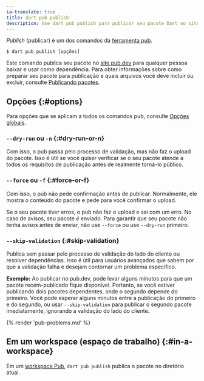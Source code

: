 ```yaml
---
ia-translate: true
title: dart pub publish
description: Use dart pub publish para publicar seu pacote Dart no site pub.dev.
---
```


_Publish_ (publicar) é um dos comandos da [ferramenta pub](/tools/pub/cmd).

```plaintext
$ dart pub publish [opções]
```

Este comando publica seu pacote no
[site pub.dev]({{site.pub}}) para qualquer pessoa baixar e usar como dependência.
Para obter informações sobre como preparar seu pacote para publicação e
quais arquivos você deve incluir ou excluir,
consulte [Publicando pacotes](/tools/pub/publishing).

## Opções {:#options}

Para opções que se aplicam a todos os comandos pub, consulte
[Opções globais](/tools/pub/cmd#global-options).

### `--dry-run` ou `-n` {:#dry-run-or-n}

Com isso, o pub passa pelo processo de validação, mas não faz o upload
do pacote. Isso é útil se você quiser verificar se o seu pacote atende a todos os
requisitos de publicação antes de realmente torná-lo público.

### `--force` ou `-f` {:#force-or-f}

Com isso, o pub não pede confirmação antes de publicar. Normalmente, ele
mostra o conteúdo do pacote e pede para você confirmar o upload.

Se o seu pacote tiver erros, o pub não faz o upload e sai com um erro.
No caso de avisos, seu pacote *é* enviado.
Para garantir que seu pacote não tenha avisos antes de enviar,
não use `--force` ou use `--dry-run` primeiro.

### `--skip-validation` {:#skip-validation}

Publica sem passar pelo processo de validação do lado do cliente ou resolver dependências.
Isso é útil para usuários avançados que sabem por que a validação falha e desejam contornar um problema específico.

**Exemplo:** Ao publicar no pub.dev, pode levar alguns minutos para que um pacote recém-publicado fique disponível.
Portanto, se você estiver publicando dois pacotes dependentes, onde o segundo depende do primeiro.
Você pode esperar alguns minutos entre a publicação do primeiro e do segundo, ou usar `--skip-validation`
para publicar o segundo pacote imediatamente, ignorando a validação do lado do cliente.

{% render 'pub-problems.md' %}

## Em um workspace (espaço de trabalho) {:#in-a-workspace}

Em um [workspace Pub](/tools/pub/workspaces), `dart pub publish` publica
o pacote no diretório atual.